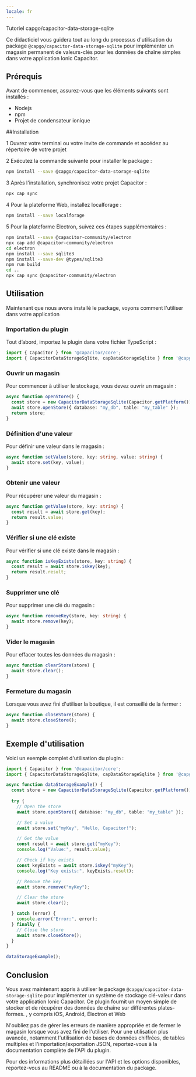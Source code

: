 ```yaml
---
locale: fr
---
```


Tutoriel capgo/capacitor-data-storage-sqlite

Ce didacticiel vous guidera tout au long du processus d'utilisation du package `@capgo/capacitor-data-storage-sqlite` pour implémenter un magasin permanent de valeurs-clés pour les données de chaîne simples dans votre application Ionic Capacitor.

## Prérequis

Avant de commencer, assurez-vous que les éléments suivants sont installés :

- Nodejs
- npm
- Projet de condensateur ionique

##Installation

1 Ouvrez votre terminal ou votre invite de commande et accédez au répertoire de votre projet

2 Exécutez la commande suivante pour installer le package :

```bash
npm install --save @capgo/capacitor-data-storage-sqlite
```

3 Après l'installation, synchronisez votre projet Capacitor :

```bash
npx cap sync
```

4 Pour la plateforme Web, installez localforage :

```bash
npm install --save localforage
```

5 Pour la plateforme Electron, suivez ces étapes supplémentaires :

```bash
npm install --save @capacitor-community/electron
npx cap add @capacitor-community/electron
cd electron
npm install --save sqlite3
npm install --save-dev @types/sqlite3
npm run build
cd ..
npx cap sync @capacitor-community/electron
```

## Utilisation

Maintenant que nous avons installé le package, voyons comment l'utiliser dans votre application

### Importation du plugin

Tout d’abord, importez le plugin dans votre fichier TypeScript :

```typescript
import { Capacitor } from '@capacitor/core';
import { CapacitorDataStorageSqlite, capDataStorageSqlite } from '@capgo/capacitor-data-storage-sqlite';
```

### Ouvrir un magasin

Pour commencer à utiliser le stockage, vous devez ouvrir un magasin :

```typescript
async function openStore() {
  const store = new CapacitorDataStorageSqlite(Capacitor.getPlatform());
  await store.openStore({ database: "my_db", table: "my_table" });
  return store;
}
```

### Définition d'une valeur

Pour définir une valeur dans le magasin :

```typescript
async function setValue(store, key: string, value: string) {
  await store.set(key, value);
}
```

### Obtenir une valeur

Pour récupérer une valeur du magasin :

```typescript
async function getValue(store, key: string) {
  const result = await store.get(key);
  return result.value;
}
```

### Vérifier si une clé existe

Pour vérifier si une clé existe dans le magasin :

```typescript
async function isKeyExists(store, key: string) {
  const result = await store.iskey(key);
  return result.result;
}
```

### Supprimer une clé

Pour supprimer une clé du magasin :

```typescript
async function removeKey(store, key: string) {
  await store.remove(key);
}
```

### Vider le magasin

Pour effacer toutes les données du magasin :

```typescript
async function clearStore(store) {
  await store.clear();
}
```

### Fermeture du magasin

Lorsque vous avez fini d'utiliser la boutique, il est conseillé de la fermer :

```typescript
async function closeStore(store) {
  await store.closeStore();
}
```

## Exemple d'utilisation

Voici un exemple complet d'utilisation du plugin :

```typescript
import { Capacitor } from '@capacitor/core';
import { CapacitorDataStorageSqlite, capDataStorageSqlite } from '@capgo/capacitor-data-storage-sqlite';

async function dataStorageExample() {
  const store = new CapacitorDataStorageSqlite(Capacitor.getPlatform());
  
  try {
    // Open the store
    await store.openStore({ database: "my_db", table: "my_table" });

    // Set a value
    await store.set("myKey", "Hello, Capacitor!");

    // Get the value
    const result = await store.get("myKey");
    console.log("Value:", result.value);

    // Check if key exists
    const keyExists = await store.iskey("myKey");
    console.log("Key exists:", keyExists.result);

    // Remove the key
    await store.remove("myKey");

    // Clear the store
    await store.clear();

  } catch (error) {
    console.error("Error:", error);
  } finally {
    // Close the store
    await store.closeStore();
  }
}

dataStorageExample();
```

## Conclusion

Vous avez maintenant appris à utiliser le package `@capgo/capacitor-data-storage-sqlite` pour implémenter un système de stockage clé-valeur dans votre application Ionic Capacitor. Ce plugin fournit un moyen simple de stocker et de récupérer des données de chaîne sur différentes plates-formes. , y compris iOS, Android, Electron et Web

N'oubliez pas de gérer les erreurs de manière appropriée et de fermer le magasin lorsque vous avez fini de l'utiliser. Pour une utilisation plus avancée, notamment l'utilisation de bases de données chiffrées, de tables multiples et l'importation/exportation JSON, reportez-vous à la documentation complète de l'API du plugin.

Pour des informations plus détaillées sur l'API et les options disponibles, reportez-vous au README ou à la documentation du package.